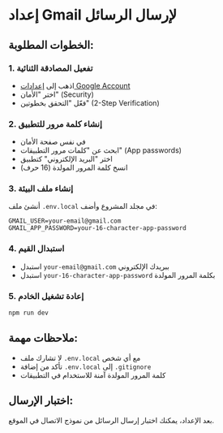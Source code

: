 # إعداد Gmail لإرسال الرسائل

## الخطوات المطلوبة:

### 1. تفعيل المصادقة الثنائية
- اذهب إلى [إعدادات Google Account](https://myaccount.google.com/)
- اختر "الأمان" (Security)
- فعّل "التحقق بخطوتين" (2-Step Verification)

### 2. إنشاء كلمة مرور للتطبيق
- في نفس صفحة الأمان
- ابحث عن "كلمات مرور التطبيقات" (App passwords)
- اختر "البريد الإلكتروني" كتطبيق
- انسخ كلمة المرور المولدة (16 حرف)

### 3. إنشاء ملف البيئة
أنشئ ملف `.env.local` في مجلد المشروع وأضف:

```env
GMAIL_USER=your-email@gmail.com
GMAIL_APP_PASSWORD=your-16-character-app-password
```

### 4. استبدال القيم
- استبدل `your-email@gmail.com` ببريدك الإلكتروني
- استبدل `your-16-character-app-password` بكلمة المرور المولدة

### 5. إعادة تشغيل الخادم
```bash
npm run dev
```

## ملاحظات مهمة:
- لا تشارك ملف `.env.local` مع أي شخص
- تأكد من إضافة `.env.local` إلى `.gitignore`
- كلمة المرور المولدة آمنة للاستخدام في التطبيقات

## اختبار الإرسال:
بعد الإعداد، يمكنك اختبار إرسال الرسائل من نموذج الاتصال في الموقع. 